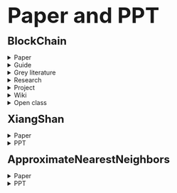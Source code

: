 **<font size="7">Paper and PPT</font>**

**<font size="5">BlockChain</font>**

<details>
<summary>Paper</summary>

  - **RainBlock: Faster Transaction Processing in Public Blockchains** [[pdf]](./assets/Ponnapalli%20et%20al.%20-%20RainBlock%20Faster%20Transaction%20Processing%20in%20Public.pdf) [[slide]](./assets/slides/atc21_slides_ponnapalli.pdf) #BlockChain #Stateless #Sharded #ATC21 #Conference-2022-09-20 #Conference-2022-09-22

  - **A Decentralized Blockchain with High Throughput and Fast Conﬁrmation** [[pdf]](./assets/Li%20et%20al.%20-%20A%20Decentralized%20Blockchain%20with%20High%20Throughput%20an.pdf) [[slide]](./assets/slides/atc20-paper104-slides-li.pdf) [[code]](https://github.com/Conflux-Chain/conflux-rust) #BlockChain #Conflux #Consensus #PoW #ATC20 #Conference-2022-09-26 #Conference-2022-09-27

  - **Bringing Decentralized Search to Decentralized Services** [[pdf]](./assets/Li%20et%20al.%20-%20Bringing%20Decentralized%20Search%20to%20Decentralized%20Ser.pdf) [[slide]](./assets/slides/osdi21_slides_li.pdf) [[code]](https://github.com/SJTU-IPADS/DeSearch) #BlockChain #Query #SearchEngine #Distributed #Privacy #Verifiable #TrustedExecutionEnvironment #IntelSGX #ObliviousRAM #Serverless #Steem #OpenBazaar #OSDI21

  - **Query Processing in Blockchain Systems: Current State and Future Challenges** [[pdf]](./assets/Przytarski%20et%20al.%20-%202022%20-%20Query%20Processing%20in%20Blockchain%20Systems%20Current%20St.pdf) #BlockChain #Query #Survey #Conference-2022-10-08

  - **MapReduce: Simpliﬁed Data Processing on Large Clusters** [[pdf]](./assets/Dean%20and%20Ghemawat%20-%202004%20-%20MapReduce%20Simpli%EF%AC%81ed%20Data%20Processing%20on%20Large%20Clus.pdf) #MapReduce #BigData #Conference-2022-10-20

  - **Towards Scalable Blockchain Analysis** [[pdf]](./assets/Bragagnolo%20et%20al.%20-%20Towards%20Scalable%20Blockchain%20Analysis.pdf) #BlockChain #Query #MapReduce #Smalltalk #Conference-2022-10-08

  - **EtherQL: A Query Layer for Blockchain System** [[pdf]](./assets/Li%20et%20al.%20-%202017%20-%20EtherQL%20A%20Query%20Layer%20for%20Blockchain%20System.pdf) #BlockChain #Query #Conference-2022-10-08

  - **SQL-Middleware: Enabling the Blockchain with SQL** [[pdf]](./assets/Tong%20et%20al.%20-%202021%20-%20SQL-Middleware%20Enabling%20the%20Blockchain%20with%20SQL.pdf) #BlockChain #Query #Conference-2022-10-08

  - **A general framework for blockchain analytics** [[pdf]](./assets/Bartoletti%20et%20al.%20-%202017%20-%20A%20general%20framework%20for%20blockchain%20analytics.pdf) #BlockChain #Query #Conference-2022-10-08 #Worthless

  - **vChain: Enabling Verifiable Boolean Range Queries over Blockchain Databases** [[pdf]](./assets/Xu%20et%20al.%20-%202019%20-%20vChain%20Enabling%20Verifiable%20Boolean%20Range%20Queries%20.pdf) #BlockChain #Query #SIGMOD19  #Conference-2022-11-8

  - **vChain: A Blockchain System Ensuring Query Integrity** [[pdf]](./assets/Wang%20et%20al.%20-%202020%20-%20vChain%20A%20Blockchain%20System%20Ensuring%20Query%20Integri.pdf) #BlockChain #Query #ICDE22  #Conference-2022-11-8

  - **vChain+: Optimizing Verifiable Blockchain Boolean Range Queries** [[pdf]](./assets/Xu%20et%20al.%20-%202019%20-%20vChain%20Enabling%20Verifiable%20Boolean%20Range%20Queries%20.pdf) #BlockChain #Query

  - **VQL: Efficient and Verifiable Cloud Query Services for Blockchain Systems** [[pdf]](./assets/Wu%20et%20al.%20-%202022%20-%20VQL%20Efficient%20and%20Verifiable%20Cloud%20Query%20Services.pdf) #BlockChain #Query

  - **BlockSci: Design and applications of a blockchain analysis platform** [[pdf]](./assets/Kalodner%20et%20al.%20-%20BlockSci%20Design%20and%20applications%20of%20a%20blockchain%20.pdf) [[slide]](./assets/slides/sec20_slides_kalodner.pdf) [[code]](https://github.com/citp/BlockSci) #BlockChain #Query #BTC #InMemory #Graph #MapReduce #SEC20 #Conference-2022-10-18

  - **SEBDB: Semantics Empowered BlockChain DataBase** [[pdf]](./assets/Zhu%20et%20al.%20-%202019%20-%20SEBDB%20Semantics%20Empowered%20BlockChain%20DataBase.pdf) #BlockChain #Query #SQL #HyperledgerFabric #Conference-2022-10-18

  - **Towards Rich Qery Blockchain Database** [[pdf]](./assets/Zhu%20et%20al.%20-%202020%20-%20Towards%20Rich%20Qery%20Blockchain%20Database.pdf)

  - **Ethereum Query Language** [[pdf]](./assets/Bragagnolo%20-%202018%20-%20Ethereum%20Query%20Language.pdf) [[code]](https://github.com/smartanvil/UQLL) #BlockChain #Query #Smalltalk #Conference-2022-10-18

  - **A Unified Data Model for Blockchains** [[pdf]](./assets/Meyer%20-%202022%20-%20A%20Unified%20Data%20Model%20for%20Blockchains.pdf) #BlockChain #DataModel #Conference-2022-10-18

  - **BlockchainDB: a shared database on blockchains** [[pdf]](./assets/El-Hindi%20et%20al.%20-%202019%20-%20BlockchainDB%20a%20shared%20database%20on%20blockchains.pdf) #BlockChain #Query #YCSB #Conference-2022-10-25

  - **Forkbase an efficient storage engine for blockcha** [[pdf]](./assets/Wang%20et%20al.%20-%202018%20-%20Forkbase%20an%20efficient%20storage%20engine%20for%20blockcha.pdf) #BlockChain #StorageEngine #Conference-2022-10-25

  - **Analysis of Indexing Structures for Immutable Data** [[pdf]](./assets/Yue%20et%20al.%20-%202020%20-%20Analysis%20of%20Indexing%20Structures%20for%20Immutable%20Data.pdf)

  - **FAST: A MapReduce Consensus for High Performance Blockchains** [[pdf]](./assets/Khan%20-%202018%20-%20FAST%20A%20MapReduce%20Consensus%20for%20High%20Performance%20B.pdf) #BlockChain #Conference-2022-10-25 #Worthless

  - **Fine-Grained, Secure and Efﬁcient Data Provenance on Blockchain Systems** [[pdf]](./assets/Ruan%20et%20al.%20-%20Fine-Grained%2C%20Secure%20and%20Ef%EF%AC%81cient%20Data%20Provenance%20.pdf) [[code]](https://github.com/fhaer/CCQL) #BlockChain

  - **Using a Hybrid Approach to Data Management in Relational Database and Blockchain: a Case Study on The E-health Domain** [[pdf]](./assets/Marinho%20et%20al.%20-%20Using%20a%20Hybrid%20Approach%20to%20Data%20Management%20in%20Rela.pdf) #BlockChain

  - **Towards Interoperability of Open and Permissionless Blockchains: A Cross-Chain Query Language** [[pdf]](./assets/H%C3%A4rer%20-%202022%20-%20Towards%20Interoperability%20of%20Open%20and%20Permissionles.pdf) #BlockChain

  - **Mystiko—Blockchain Meets Big Data** [[pdf]](./assets/Bandara%20et%20al.%20-%202018%20-%20Mystiko%E2%80%94Blockchain%20Meets%20Big%20Data.pdf) #BlockChain

  - **MapReduce-Based Framework For Blockchain Scalability** [[pdf]](./assets/Darisi%20-%20MapReduce-Based%20Framework%20For%20Blockchain%20Scalabili.pdf) #BlockChain

  - **Graph-based Management and Mining of Blockchain Data** [[pdf]](./assets/Khan%20-%202022%20-%20Graph-based%20Management%20and%20Mining%20of%20Blockchain%20Da.pdf) #BlockChain

  - **Enabling MapReduce based Parallel Computation in Smart Contracts** [[pdf]](./assets/Muchhala%20et%20al.%20-%20Enabling%20MapReduce%20based%20Parallel%20Computation%20in%20S.pdf) #BlockChain #MapReduce #Contract #Conference-2022-11-15

  - **Efficient Verifiable Boolean Range Query for Light Clients on Blockchain Database** [[pdf]](./assets/Gong%20et%20al.%20-%202022%20-%20Efficient%20Verifiable%20Boolean%20Range%20Query%20for%20Light.pdf) #BlockChain #Conference-2022-11-08

  - **EBTree: A B-plus Tree Based Index for Ethereum Blockchain Data** [[pdf]](./assets/XiaoJu%20et%20al.%20-%20EBTree%20A%20B-plus%20Tree%20Based%20Index%20for%20Ethereum%20Blo.pdf) #BlockChain

  - **BML: A Data Mapping Language for Blockchain Platforms** [[pdf]](./assets/Do%20-%20BML%20A%20Data%20Mapping%20Language%20for%20Blockchain%20Platfo.pdf) #BlockChain

  - **An Efficient Data Query Method of Blockchain Based on Index** [[pdf]](./assets/Liu%20et%20al.%20-%20An%20Efficient%20Data%20Query%20Method%20of%20Blockchain%20Based.pdf) #BlockChain

  - **A Survey on the Efficiency, Reliability, and Security of Data Query in Blockchain Systems** [[pdf]](./assets/Zhang%20et%20al.%20-%20A%20Survey%20on%20the%20Efficiency%2C%20Reliability%2C%20and%20Secur.pdf) #BlockChain #Survey #Privacy #Conference-2022-11-08

  - **Spark Cluster Computing with Working Sets** [[pdf]](./assets/Zaharia%20et%20al.%20-%202010%20-%20Spark%20cluster%20computing%20with%20working%20sets.pdf) [[ppt]](./assets/slides/Spark%20Cluster%20Computing%20with%20Working%20Sets-presentation.pdf) #BigData #Spark #Conference-2022-10-27

  - **FalconDB: Blockchain-based Collaborative Database** [[pdf]](./assets/Peng%20et%20al.%20-%202020%20-%20FalconDB%20Blockchain-based%20Collaborative%20Database.pdf) #BlockChain #Database #Conference-2022-11-08

  - **Sidechain technologies in blockchain networks: An examination and state-of-the-art review** [[pdf]](./assets/Singh%20et%20al.%20-%202020%20-%20Sidechain%20technologies%20in%20blockchain%20networks%20An%20.pdf) #BlockChain #SideChain

  - **Amazon Aurora: Design Considerations for High Throughput Cloud-Native Relational Databases** [[pdf]](./assets/Verbitski%20et%20al.%20-%202017%20-%20Amazon%20Aurora%20Design%20Considerations%20for%20High%20Thro.pdf) [[slide]](./assets/slides/sigmod17_slides_aurora.pdf) #Database #CloudNative #SIGMOD17 #Conference-2022-11-03

  - **Scalable Privacy-Preserving Query Processing over Ethereum Blockchain** [[pdf]](./assets/Linoy%20et%20al.%20-%202019%20-%20Scalable%20Privacy-Preserving%20Query%20Processing%20over%20.pdf) #BlockChain #Privacy #Conference-2022-11-08

  - **HBasechainDB – A Scalable Blockchain Framework on Hadoop Ecosystem** [[pdf]](./assets/Sahoo%20and%20Baruah%20-%202018%20-%20HBasechainDB%20%E2%80%93%20A%20Scalable%20Blockchain%20Framework%20on%20.pdf) #BlockChain #BigChainDB #HBase #Conference-2022-11-15

  - **BlockHDFS: Blockchain-integrated Hadoop distributed file system for secure provenance traceability** [[pdf]](./assets/Mothukuri%20-%202021%20-%20BlockHDFS%20Blockchain-integrated%20Hadoop%20distribute.pdf) #BlockChain #BlockChainAnchor #HDFS #Conference-2022-11-15

  - **HyperService: Interoperability and Programmability Across Heterogeneous Blockchains** [[pdf]](./assets/Liu%20et%20al.%20-%202019%20-%20HyperService%20Interoperability%20and%20Programmability.pdf) #BlockChain

  - **EtherH: A Hybrid Index to Support Blockchain Data Query** [[pdf]](./assets/Du%20et%20al.%20-%202021%20-%20EtherH%20A%20Hybrid%20Index%20to%20Support%20Blockchain%20Data%20.pdf) #BlockChain

  - **Hybrid blockchain database systems: design and performance** [[pdf]](./assets/Ge%20et%20al.%20-%202022%20-%20Hybrid%20blockchain%20database%20systems%20design%20and%20per.pdf) #BlockChain

  - **Vassago: Efficient and Authenticated Provenance Query on Multiple Blockchains** [[pdf]](./assets/Han%20et%20al.%20-%202021%20-%20Vassago%20Efficient%20and%20Authenticated%20Provenance%20Qu.pdf) #BlockChain

  - **Towards Scaling Blockchain Systems via Sharding** [[pdf]](./assets/Dang%20et%20al.%20-%202019%20-%20Towards%20Scaling%20Blockchain%20Systems%20via%20Sharding.pdf) #BlockChain #Sharding #SIGMOD19

  - **An Efficient Query Scheme for Hybrid Storage Blockchains Based on Merkle Semantic Trie** [[pdf]](./assets/Pei%20et%20al.%20-%202020%20-%20An%20Efficient%20Query%20Scheme%20for%20Hybrid%20Storage%20Block.pdf) #BlockChain

  - **Optimal heap limits for reducing browser memory use** [[pdf]](./assets/Kirisame%20et%20al.%20-%202022%20-%20Optimal%20heap%20limits%20for%20reducing%20browser%20memory%20us.pdf) #GC #V8 #OOPSLA22

  - **Survey of Distributed File System Design Choices** [[pdf]](./assets/Macko%20and%20Hennessey%20-%202022%20-%20Survey%20of%20Distributed%20File%20System%20Design%20Choices.pdf) #DistributedFileSystem #Survey

  - **Understanding ethereum via graph analysis** [[pdf]](./assets/CHEN%20et%20al.%20-2020-%20Understanding%20ethereum%20via%20graph%20analysis.pdf) #BlockChain #Ethereum #Data Analysis

</details>  

<details>
<summary>Guide</summary>
 
  - **“区块链”重点专项2022年度项目申报指南** [[pdf]](./assets/%E2%80%9C%E5%8C%BA%E5%9D%97%E9%93%BE%E2%80%9D%E9%87%8D%E7%82%B9%E4%B8%93%E9%A1%B92022%E5%B9%B4%E5%BA%A6%E9%A1%B9%E7%9B%AE%E7%94%B3%E6%8A%A5%E6%8C%87%E5%8D%97.pdf) #BlockChain
</details> 

<details>
<summary>Grey literature</summary>

  - **Ethereum Whitepaper** [[site]](https://ethereum.org/en/whitepaper/) #BlockChain #Ethereum
  - **Ethereum Yellowpaper** [[pdf]](https://ethereum.github.io/yellowpaper/paper.pdf) #BlockChain #Ethereum
  - **BigchainDB 2.0 Whitepaper** [[pdf]](https://www.bigchaindb.com/whitepaper/bigchaindb-whitepaper.pdf) #BlockChain
</details> 

<details>
<summary>Research</summary>

  - [The Search Engines of Web3](https://blog.web3labs.com/search-engines-of-web3) #BlockChain #Query
  - [研究｜从数据查询看行业的发展](https://cryptoyc.com/de74bb06c0334655a11aabf2935025f9) #BlockChain #Query
  - [研究｜中间件介绍](https://cryptoyc.com/6047d989a53544239a6e74f7b6a8d420) #BlockChain #Middleware
  - [研究｜中间件分析：The Graph](https://cryptoyc.com/1/cyc-research/the-graph) #BlockChain #TheGraph
  - [Bitcoin Script: An Introduction For Beginners](https://komodoplatform.com/en/academy/bitcoin-script/) #BlockChain #BTC
</details> 

<details>
<summary>Project</summary>

  - **The Graph** [[site]](http://thegraph.com) [[github]](https://github.com/graphprotocol) #BlockChain #Query #Ethereum #IPFS #GraphQL #TheGraph
  - **Conflux** [[site]](https://confluxnetwork.org/) [[github]](https://github.com/conflux-chain) #BlockChain #Chain #Conflux
  - **Signum** [[site]](https://www.signum.network/) [[github]](https://github.com/signum-network) #BlockChain #Chain
  - **Sui** [[site]](https://sui.io/) [[github]](https://github.com/MystenLabs) #BlockChain #Chain
</details> 


<details>
<summary>Wiki</summary>

  <a href="https://en.bitcoin.it/wiki/Main_Page">Bitcoin Wiki</a> #BlockChain #BTC
  - [Bitcoin Wiki](https://en.bitcoin.it/wiki/Main_Page) #BlockChain #BTC
</details> 

<details>
<summary>Open class</summary>

  - [北京大学肖臻老师《区块链技术与应用》公开课](http://zhenxiao.com/blockchain/) #BlockChain
</details> 

**<font size="5">XiangShan</font>**

<details>
<summary>Paper</summary>
*
</details> 

<details>
<summary>PPT</summary>

  - **CoolSim & Delorean.巢玲威&薛江莹.202403019.** [ppt](./assets/slides/CoolSim%26delorean_discuss_202403019.pptx)
  - 基于NEMU的GEM5 CPU模型实现.熊天宇20240326. [ppt](./assets/slides/%E5%9F%BA%E4%BA%8ENEMU%E7%9A%84GEM5%20CPU%E6%A8%A1%E5%9E%8B%E5%AE%9E%E7%8E%B0.pptx)
</details> 


**<font size="5">ApproximateNearestNeighbors</font>**

<details>
<summary>Paper</summary>

  - SWINN: Efficient nearest neighbor search in sliding windows using graphs [pdf](./assets/approximate_nearest_neighbors/paper/SWINN%20-%20Efficient%20nearest%20neighbor%20search%20in%20sliding%20windows%20using%20graphs.pdf) 
</details> 

<details>
<summary>PPT</summary>

  - SWINN: Efficient nearest neighbor search in sliding windows using graphs [ppt](./assets/approximate_nearest_neighbors/ppt/20240402.pptx)
</details> 
    